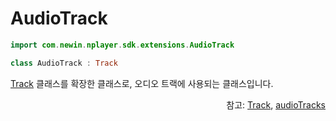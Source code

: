 # AudioTrack

```kotlin
import com.newin.nplayer.sdk.extensions.AudioTrack
```

```kotlin
class AudioTrack : Track
```

[Track](../track/home.md) 클래스를 확장한 클래스로, 오디오 트랙에 사용되는 클래스입니다.

<div align="right">
참고: <a href="../track/home.md">Track</a>, 
<a href="../../interface/player/home.md#audiotracks">audioTracks</a>
</div>
